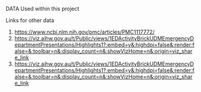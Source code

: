 DATA Used within this project


Links for other data
1. https://www.ncbi.nlm.nih.gov/pmc/articles/PMC1117772/
2. https://viz.aihw.gov.au/t/Public/views/1EDActivityBrickUDMEmergencyDepartmentPresentations/Highlights1?:embed=y&:highdpi=false&:render:false=&:toolbar=n&:display_count=n&:showVizHome=n&:origin=viz_share_link
3. https://viz.aihw.gov.au/t/Public/views/1EDActivityBrickUDMEmergencyDepartmentPresentations/Highlights1?:embed=y&:highdpi=false&:render:false=&:toolbar=n&:display_count=n&:showVizHome=n&:origin=viz_share_link

